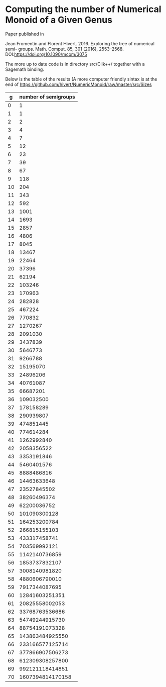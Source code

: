 Computing the number of Numerical Monoid of a Given Genus
=========================================================

Paper published in

Jean Fromentin and Florent Hivert. 2016. Exploring the tree of numerical semi-
groups. Math. Comput. 85, 301 (2016), 2553–2568.
DOI:https://doi.org/10.1090/mcom/3075

The more up to date code is in directory src/Cilk++/ together with a Sagemath
binding.

Below is the table of the results (A more computer friendly sintax is at the end of https://github.com/hivert/NumericMonoid/raw/master/src/Sizes

 g | number of semigroups
---|--------------------
 0 | 1
 1 | 1
 2 | 2
 3 | 4
 4 | 7
 5 | 12
 6 | 23
 7 | 39
 8 | 67
 9 | 118
10 | 204
11 | 343
12 | 592
13 | 1001
14 | 1693
15 | 2857
16 | 4806
17 | 8045
18 | 13467
19 | 22464
20 | 37396
21 | 62194
22 | 103246
23 | 170963
24 | 282828
25 | 467224
26 | 770832
27 | 1270267
28 | 2091030
29 | 3437839
30 | 5646773
31 | 9266788
32 | 15195070
33 | 24896206
34 | 40761087
35 | 66687201
36 | 109032500
37 | 178158289
38 | 290939807
39 | 474851445
40 | 774614284
41 | 1262992840
42 | 2058356522
43 | 3353191846
44 | 5460401576
45 | 8888486816
46 | 14463633648
47 | 23527845502
48 | 38260496374
49 | 62200036752
50 | 101090300128
51 | 164253200784
52 | 266815155103
53 | 433317458741
54 | 703569992121
55 | 1142140736859
56 | 1853737832107
57 | 3008140981820
58 | 4880606790010
59 | 7917344087695
60 | 12841603251351
61 | 20825558002053
62 | 33768763536686
63 | 54749244915730
64 | 88754191073328
65 | 143863484925550
66 | 233166577125714
67 | 377866907506273
68 | 612309308257800
69 | 992121118414851
70 | 1607394814170158

